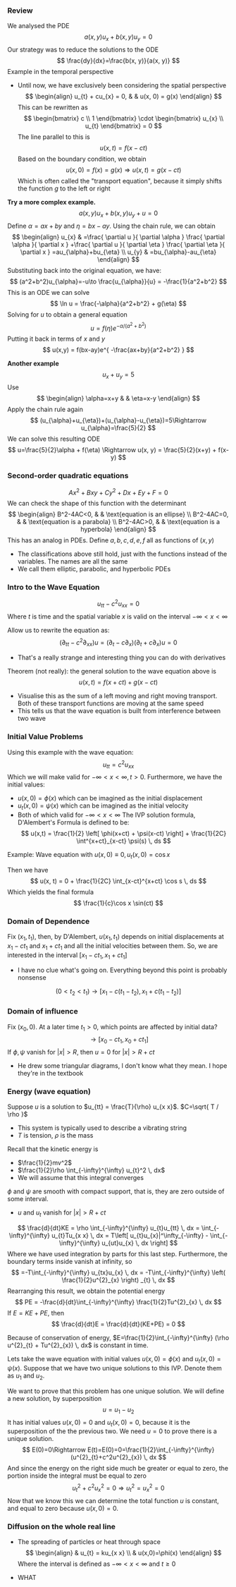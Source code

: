 ### Review
We analysed the PDE
$$
a(x,y)u_{x}+b(x,y)u_{y}=0
$$
Our strategy was to reduce the solutions to the ODE
$$
\frac{dy}{dx}=\frac{b(x, y)}{a(x, y)}
$$
Example in the temporal perspective
- Until now, we have exclusively been considering the spatial perspective
$$
\begin{align}
u_{t} + cu_{x} = 0,  &  & u(x, 0) = g(x)
\end{align}
$$
This can be rewritten as
$$
\begin{bmatrix}
c \\
1
\end{bmatrix} \cdot \begin{bmatrix}
u_{x} \\
u_{t}
\end{bmatrix} = 0
$$
The line parallel to this is
$$
u(x, t) = f(x-ct)
$$
Based on the boundary condition, we obtain
$$
u(x,0) = f(x)=g(x)\Rightarrow u(x, t)=g(x-ct)
$$
Which is often called the "transport equation", because it simply shifts the function $g$ to the left or right

**Try a more complex example.**
$$
a(x, y)u_{x}+b(x,y)u_{y}+u=0
$$
Define $\alpha=ax+by$ and $\eta=bx-ay$. Using the chain rule, we can obtain
$$
\begin{align}
u_{x} & =\frac{ \partial u }{ \partial \alpha } \frac{ \partial \alpha }{ \partial x } +\frac{ \partial u }{ \partial \eta } \frac{ \partial \eta }{ \partial x } =au_{\alpha}+bu_{\eta} \\
u_{y} & =bu_{\alpha}-au_{\eta}
\end{align}
$$
Substituting back into the original equation, we have:
$$
(a^2+b^2)u_{\alpha}=-u\to \frac{u_{\alpha}}{u} = -\frac{1}{a^2+b^2}
$$
This is an ODE we can solve
$$
\ln u = \frac{-\alpha}{a^2+b^2} + g(\eta)
$$
Solving for $u$ to obtain a general equation
$$
u=f(\eta)e^{ -\alpha/(a^2+b^2) }
$$
Putting it back in terms of $x$ and $y$
$$
u(x,y) = f(bx-ay)e^{ -\frac{ax+by}{a^2+b^2} }
$$

**Another example**
$$
u_{x}+u_{y}=5
$$
Use
$$
\begin{align}
\alpha=x+y &  & \eta=x-y
\end{align}
$$
Apply the chain rule again
$$
(u_{\alpha}+u_{\eta})+(u_{\alpha}-u_{\eta})=5\Rightarrow u_{\alpha}=\frac{5}{2}
$$
We can solve this resulting ODE
$$
u=\frac{5}{2}\alpha + f(\eta) \Rightarrow u(x, y) = \frac{5}{2}(x+y) + f(x-y)
$$
### Second-order quadratic equations
$$
Ax^2+Bxy+Cy^2 + Dx + Ey + F=0
$$
We can check the shape of this function with the determinant
$$
\begin{align}
B^2-4AC<0,  &  & \text{equation is an ellipse} \\
B^2-4AC=0,  &  & \text{equation is a parabola} \\
B^2-4AC>0,  &  & \text{equation is a hyperbola}
\end{align}
$$
This has an analog in PDEs. Define $a,b,c,d,e,f$ all as functions of $(x, y)$
- The classifications above still hold, just with the functions instead of the variables. The names are all the same
- We call them elliptic, parabolic, and hyperbolic PDEs
### Intro to the Wave Equation
$$
u_{tt} - c^2 u_{x x} = 0
$$
Where $t$ is time and the spatial variable $x$ is valid on the interval $-\infty<x<\infty$

Allow us to rewrite the equation as:
$$
(\partial_{tt} - c^2\partial_{x x})u= (\partial_{t}-c \partial_{x})(\partial_{t} + c \partial_{x})u=0
$$
- That's a really strange and interesting thing you can do with derivatives

Theorem (not really): the general solution to the wave equation above is
$$
u(x, t) = f(x+ct) + g(x-ct)
$$
- Visualise this as the sum of a left moving and right moving transport. Both of these transport functions are moving at the same speed
- This tells us that the wave equation is built from interference between two wave
### Initial Value Problems
Using this example with the wave equation:
$$
u_{tt} = c^2u_{x x}
$$
Which we will make valid for $-\infty < x<\infty, t>0$. Furthermore, we have the initial values:
- $u(x, 0) = \phi(x)$ which can be imagined as the initial displacement
- $u_{t}(x, 0) = \psi(x)$ which can be imagined as the initial velocity
- Both of which valid for $-\infty<x<\infty$
The IVP solution formula, D'Alembert's Formula is defined to be:
$$
u(x,t) = \frac{1}{2} \left[ \phi(x+ct) + \psi(x-ct) \right]  + \frac{1}{2C} \int^{x+ct}_{x-ct} \psi(s) \, ds
$$

Example: Wave equation with $u(x, 0) \equiv 0, u_{t}(x,0) = \cos x$

Then we have
$$
u(x, t) = 0 + \frac{1}{2C} \int_{x-ct}^{x+ct} \cos s \, ds
$$
Which yields the final formula
$$
\frac{1}{c}\cos x \sin(ct)
$$

### Domain of Dependence
Fix $(x_{1},t_{1})$, then, by D'Alembert, $u(x_{1},t_{1})$ depends on initial displacements at $x_{1}-ct_{1}$ and $x_{1}+ct_{1}$ and all the initial velocities between them. So, we are interested in the interval $[x_{1}-ct_{1}, x_{1}+ct_{1}]$

- I have no clue what's going on. Everything beyond this point is probably nonsense

$$
(0<t_{2}<t_{1})\to \left[ x_{1}-c(t_{1}-t_{2}), x_{1}+c(t_{1}-t_{2}) \right]
$$

### Domain of influence
Fix $(x_{0}, 0)$. At a later time $t_{1}>0$, which points are affected by initial data?
$$
\to \left[ x_{0}-ct_{1}, x_{0}+ct_{1} \right]
$$
If $\phi, \psi$ vanish for $|x|>R$, then $u=0$ for $|x|>R+ct$

- He drew some triangular diagrams, I don't know what they mean. I hope they're in the textbook

### Energy (wave equation)
Suppose $u$ is a solution to $u_{tt} = \frac{T}{\rho} u_{x x}$. $C=\sqrt{ T / \rho }$

- This system is typically used to describe a vibrating string
- $T$ is tension, $\rho$ is the mass

Recall that the kinetic energy is
- $\frac{1}{2}mv^2$
- $\frac{1}{2}\rho \int_{-\infty}^{\infty} u_{t}^2 \, dx$
- We will assume that this integral converges

$\phi$ and $\psi$ are smooth with compact support, that is, they are zero outside of some interval.
- $u$ and $u_{t}$ vanish for $|x|>R+ct$

$$
\frac{d}{dt}KE = \rho \int_{-\infty}^{\infty} u_{t}u_{tt} \, dx = \int_{-\infty}^{\infty} u_{t}Tu_{x x} \, dx = T\left[ u_{t}u_{x}|^\infty_{-\infty} - \int_{-\infty}^{\infty} u_{ut}u_{x} \, dx  \right]
$$
Where we have used integration by parts for this last step. Furthermore, the boundary terms inside vanish at infinity, so
$$
=-T\int_{-\infty}^{\infty} u_{tx}u_{x} \, dx  = -T\int_{-\infty}^{\infty} \left( \frac{1}{2}u^{2}_{x} \right) _{t} \, dx
$$
Rearranging this result, we obtain the potential energy
$$
PE = -\frac{d}{dt}\int_{-\infty}^{\infty} \frac{1}{2}Tu^{2}_{x} \, dx
$$
If $E = KE+PE$, then
$$
\frac{d}{dt}E = \frac{d}{dt}(KE+PE) = 0
$$

Because of conservation of energy, $E=\frac{1}{2}\int_{-\infty}^{\infty} (\rho u^{2}_{t} + Tu^{2}_{x}) \, dx$ is constant in time.

Lets take the wave equation with initial values $u(x, 0)=\phi(x)$ and $u_{t}(x,0) = \psi(x)$. Suppose that we have two unique solutions to this IVP. Denote them as $u_{1}$ and $u_{2}$.

We want to prove that this problem has one unique solution. We will define a new solution, by superposition
$$
u=u_{1}-u_{2}
$$
It has initial values $u(x,0)=0$ and $u_{t}(x,0)=0$, because it is the superposition of the the previous two. We need $u=0$ to prove there is a unique solution.
$$
E(0)=0\Rightarrow E(t)=E(0)=0=\frac{1}{2}\int_{-\infty}^{\infty} (u^{2}_{t}+c^2u^{2}_{x}) \, dx
$$
And since the energy on the right side much be greater or equal to zero, the portion inside the integral must be equal to zero
$$
u^{2}_{t}+c^2u^{2}_{x}=0\Rightarrow u^{2}_{t}=u^{2}_{x}=0
$$
Now that we know this we can determine the total function $u$ is constant, and equal to zero because $u(x,0)=0$.
### Diffusion on the whole real line
- The spreading of particles or heat through space
$$
\begin{align}
 & u_{t} = ku_{x x} \\
 & u(x,0)=\phi(x)
\end{align}
$$
Where the interval is defined as $-\infty<x<\infty$ and $t\geq 0$

- WHAT